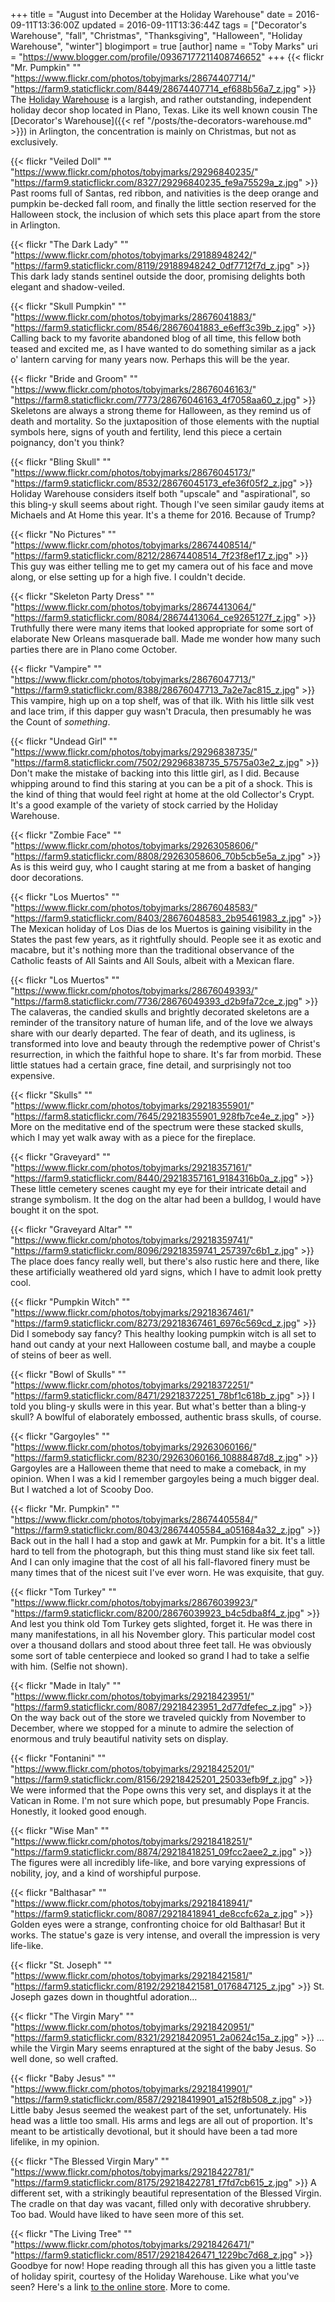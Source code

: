 +++
title = "August into December at the Holiday Warehouse"
date = 2016-09-11T13:36:00Z
updated = 2016-09-11T13:36:44Z
tags = ["Decorator's Warehouse", "fall", "Christmas", "Thanksgiving", "Halloween", "Holiday Warehouse", "winter"]
blogimport = true 
[author]
	name = "Toby Marks"
	uri = "https://www.blogger.com/profile/09367177211408746652"
+++
{{< flickr "Mr. Pumpkin"
           ""
           "https://www.flickr.com/photos/tobyjmarks/28674407714/"
           "https://farm9.staticflickr.com/8449/28674407714_ef688b56a7_z.jpg" >}}
The [Holiday Warehouse](http://www.holidaywarehouse.com/) is a largish, and rather outstanding, independent holiday decor shop located in Plano, Texas. Like its well known cousin The [Decorator's Warehouse]({{< ref "/posts/the-decorators-warehouse.md" >}}) in Arlington, the concentration is mainly on Christmas, but not as exclusively.
<!--more-->

{{< flickr "Veiled Doll"
           ""
           "https://www.flickr.com/photos/tobyjmarks/29296840235/"
           "https://farm9.staticflickr.com/8327/29296840235_fe9a75529a_z.jpg" >}}
Past rooms full of Santas, red ribbon, and nativities is the deep orange and pumpkin be-decked fall room, and finally the little section reserved for the Halloween stock, the inclusion of which sets this place apart from the store in Arlington.

{{< flickr "The Dark Lady"
           ""
           "https://www.flickr.com/photos/tobyjmarks/29188948242/"
           "https://farm9.staticflickr.com/8119/29188948242_0df7712f7d_z.jpg" >}}
This dark lady stands sentinel outside the door, promising delights both elegant and shadow-veiled.

{{< flickr "Skull Pumpkin"
           ""
           "https://www.flickr.com/photos/tobyjmarks/28676041883/"
           "https://farm9.staticflickr.com/8546/28676041883_e6eff3c39b_z.jpg" >}}
Calling back to my favorite abandoned blog of all time, this fellow both teased and excited me, as I have wanted to do something similar as a jack o' lantern carving for many years now. Perhaps this will be the year.

{{< flickr "Bride and Groom"
           ""
           "https://www.flickr.com/photos/tobyjmarks/28676046163/"
           "https://farm8.staticflickr.com/7773/28676046163_4f7058aa60_z.jpg" >}}
Skeletons are always a strong theme for Halloween, as they remind us of death and mortality. So the juxtaposition of those elements with the nuptial symbols here, signs of youth and fertility, lend this piece a certain poignancy, don't you think?

{{< flickr "Bling Skull"
           ""
           "https://www.flickr.com/photos/tobyjmarks/28676045173/"
           "https://farm9.staticflickr.com/8532/28676045173_efe36f05f2_z.jpg" >}}
Holiday Warehouse considers itself both "upscale" and "aspirational", so this bling-y skull seems about right. Though I've seen similar gaudy items at Michaels and At Home this year. It's a theme for 2016. Because of Trump?

{{< flickr "No Pictures"
           ""
           "https://www.flickr.com/photos/tobyjmarks/28674408514/"
           "https://farm9.staticflickr.com/8212/28674408514_7f23f8ef17_z.jpg" >}}
This guy was either telling me to get my camera out of his face and move along, or else setting up for a high five. I couldn't decide.

{{< flickr "Skeleton Party Dress"
           ""
           "https://www.flickr.com/photos/tobyjmarks/28674413064/"
           "https://farm9.staticflickr.com/8084/28674413064_ce9265127f_z.jpg" >}}
Truthfully there were many items that looked appropriate for some sort of elaborate New Orleans masquerade ball. Made me wonder how many such parties there are in Plano come October.

{{< flickr "Vampire"
           ""
           "https://www.flickr.com/photos/tobyjmarks/28676047713/"
           "https://farm9.staticflickr.com/8388/28676047713_7a2e7ac815_z.jpg" >}}
This vampire, high up on a top shelf, was of that ilk. With his little silk vest and lace trim, if this dapper guy wasn't Dracula, then presumably he was the Count of _something_.

{{< flickr "Undead Girl"
           ""
           "https://www.flickr.com/photos/tobyjmarks/29296838735/"
           "https://farm8.staticflickr.com/7502/29296838735_57575a03e2_z.jpg" >}}
Don't make the mistake of backing into this little girl, as I did. Because whipping around to find this staring at you can be a pit of a shock. This is the kind of thing that would feel right at home at the old Collector's Crypt. It's a good  example of the variety of stock carried by the Holiday Warehouse.

{{< flickr "Zombie Face"
           ""
           "https://www.flickr.com/photos/tobyjmarks/29263058606/"
           "https://farm9.staticflickr.com/8808/29263058606_70b5cb5e5a_z.jpg" >}}
As is this weird guy, who I caught staring at me from a basket of hanging door decorations.

{{< flickr "Los Muertos"
           ""
           "https://www.flickr.com/photos/tobyjmarks/28676048583/"
           "https://farm9.staticflickr.com/8403/28676048583_2b95461983_z.jpg" >}}
The Mexican holiday of Los Dias de los Muertos is gaining visibility in the States the past few years, as it rightfully should. People see it as exotic and macabre, but it's nothing more than the traditional observance of the Catholic feasts of All Saints and All Souls, albeit with a Mexican flare.

{{< flickr "Los Muertos"
           ""
           "https://www.flickr.com/photos/tobyjmarks/28676049393/"
           "https://farm8.staticflickr.com/7736/28676049393_d2b9fa72ce_z.jpg" >}}
The calaveras, the candied skulls and brightly decorated skeletons are a reminder of the transitory nature of human life, and of the love we always share with our dearly departed. The fear of death, and its ugliness, is transformed into love and beauty through the redemptive power of Christ's resurrection, in which the faithful hope to share. It's far from morbid. These little statues had a certain grace, fine detail, and surprisingly not too expensive.

{{< flickr "Skulls"
           ""
           "https://www.flickr.com/photos/tobyjmarks/29218355901/"
           "https://farm8.staticflickr.com/7645/29218355901_928fb7ce4e_z.jpg" >}}
More on the meditative end of the spectrum were these stacked skulls, which I may yet walk away with as a piece for the fireplace.

{{< flickr "Graveyard"
           ""
           "https://www.flickr.com/photos/tobyjmarks/29218357161/"
           "https://farm9.staticflickr.com/8440/29218357161_9184316b0a_z.jpg" >}}
These little cemetery scenes caught my eye for their intricate detail and strange symbolism. It the dog on the altar had been a bulldog, I would have bought it on the spot.

{{< flickr "Graveyard Altar"
           ""
           "https://www.flickr.com/photos/tobyjmarks/29218359741/"
           "https://farm9.staticflickr.com/8096/29218359741_257397c6b1_z.jpg" >}}
The place does fancy really well, but there's also rustic here and there, like these artificially weathered old yard signs, which I have to admit look pretty cool.

{{< flickr "Pumpkin Witch"
           ""
           "https://www.flickr.com/photos/tobyjmarks/29218367461/"
           "https://farm9.staticflickr.com/8273/29218367461_6976c569cd_z.jpg" >}}
Did I somebody say fancy? This healthy looking pumpkin witch is all set to hand out candy at your next Halloween costume ball, and maybe a couple of steins of beer as well.

{{< flickr "Bowl of Skulls"
           ""
           "https://www.flickr.com/photos/tobyjmarks/29218372251/"
           "https://farm9.staticflickr.com/8471/29218372251_78bf1c618b_z.jpg" >}}
I told you bling-y skulls were in this year. But what's better than a bling-y skull? A bowlful of elaborately embossed, authentic brass skulls, of course.

{{< flickr "Gargoyles"
           ""
           "https://www.flickr.com/photos/tobyjmarks/29263060166/"
           "https://farm9.staticflickr.com/8230/29263060166_10888487d8_z.jpg" >}}
Gargoyles are a Halloween theme that need to make a comeback, in my opinion. When I was a kid I remember gargoyles being a much bigger deal. But I watched a lot of Scooby Doo.

{{< flickr "Mr. Pumpkin"
           ""
           "https://www.flickr.com/photos/tobyjmarks/28674405584/"
           "https://farm9.staticflickr.com/8043/28674405584_a051684a32_z.jpg" >}}
Back out in the hall I had a stop and gawk at Mr. Pumpkin for a bit. It's a little hard to tell from the photograph, but this thing must stand like six feet tall. And I can only imagine that the cost of all his fall-flavored finery must be many times that of the nicest suit I've ever worn. He was exquisite, that guy.

{{< flickr "Tom Turkey"
           ""
           "https://www.flickr.com/photos/tobyjmarks/28676039923/"
           "https://farm9.staticflickr.com/8200/28676039923_b4c5dba8f4_z.jpg" >}}
And lest you think old Tom Turkey gets slighted, forget it. He was there in many manifestations, in all his November glory. This particular model cost over a thousand dollars and stood about three feet tall. He was obviously some sort of table centerpiece and looked so grand I had to take a selfie with him. (Selfie not shown).

{{< flickr "Made in Italy"
           ""
           "https://www.flickr.com/photos/tobyjmarks/29218423951/"
           "https://farm9.staticflickr.com/8087/29218423951_2d77dfefec_z.jpg" >}}
On the way back out of the store we traveled quickly from November to December, where we stopped for a minute to admire the selection of enormous and truly beautiful nativity sets on display.

{{< flickr "Fontanini"
           ""
           "https://www.flickr.com/photos/tobyjmarks/29218425201/"
           "https://farm9.staticflickr.com/8156/29218425201_25033efb9f_z.jpg" >}}
We were informed that the Pope owns this very set, and displays it at the Vatican in Rome. I'm not sure which pope, but presumably Pope Francis. Honestly, it looked good enough.

{{< flickr "Wise Man"
           ""
           "https://www.flickr.com/photos/tobyjmarks/29218418251/"
           "https://farm9.staticflickr.com/8874/29218418251_09fcc2aee2_z.jpg" >}}
The figures were all incredibly life-like, and bore varying expressions of nobility, joy, and a kind of worshipful purpose.

{{< flickr "Balthasar"
           ""
           "https://www.flickr.com/photos/tobyjmarks/29218418941/"
           "https://farm9.staticflickr.com/8087/29218418941_de8ccfc62a_z.jpg" >}}
Golden eyes were a strange, confronting choice for old Balthasar! But it works. The statue's gaze is very intense, and overall the impression is very life-like.

{{< flickr "St. Joseph"
           ""
           "https://www.flickr.com/photos/tobyjmarks/29218421581/"
           "https://farm9.staticflickr.com/8192/29218421581_0176847125_z.jpg" >}}
St. Joseph gazes down in thoughtful adoration…

{{< flickr "The Virgin Mary"
           ""
           "https://www.flickr.com/photos/tobyjmarks/29218420951/"
           "https://farm9.staticflickr.com/8321/29218420951_2a0624c15a_z.jpg" >}}
…while the Virgin Mary seems enraptured at the sight of the baby Jesus. So well done, so well crafted.

{{< flickr "Baby Jesus"
           ""
           "https://www.flickr.com/photos/tobyjmarks/29218419901/"
           "https://farm9.staticflickr.com/8587/29218419901_a152f8b508_z.jpg" >}}
Little baby Jesus seemed the weakest part of the set, unfortunately. His head was a little too small. His arms and legs are all out of proportion. It's meant to be artistically devotional, but it should have been a tad more lifelike, in my opinion.

{{< flickr "The Blessed Virgin Mary"
           ""
           "https://www.flickr.com/photos/tobyjmarks/29218422781/"
           "https://farm9.staticflickr.com/8175/29218422781_f7fd7cb615_z.jpg" >}}
A different set, with a strikingly beautiful representation of the Blessed Virgin. The cradle on that day was vacant, filled only with decorative shrubbery. Too bad. Would have liked to have seen more of this set.

{{< flickr "The Living Tree"
           ""
           "https://www.flickr.com/photos/tobyjmarks/29218426471/"
           "https://farm9.staticflickr.com/8517/29218426471_1229bc7d68_z.jpg" >}}
Goodbye for now! Hope reading through all this has given you a little taste of holiday spirit, courtesy of the Holiday Warehouse. Like what you've seen? Here's a link [to the online store](http://www.holidaywarehouse.com/halloween/). More to come.
